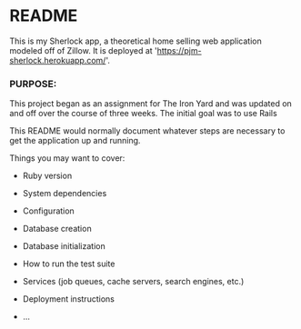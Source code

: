 # README
This is my Sherlock app, a theoretical home selling web application modeled off of Zillow. It is deployed at 'https://pjm-sherlock.herokuapp.com/'.

### PURPOSE:

This project began as an assignment for The Iron Yard and was updated on and off over the course of three weeks. The initial goal was to use Rails





This README would normally document whatever steps are necessary to get the
application up and running.

Things you may want to cover:

* Ruby version

* System dependencies

* Configuration

* Database creation

* Database initialization

* How to run the test suite

* Services (job queues, cache servers, search engines, etc.)

* Deployment instructions

* ...
